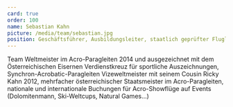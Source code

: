 ```yaml
---
card: true
order: 100
name: Sebastian Kahn
picture: /media/team/sebastian.jpg
position: Geschäftsführer, Ausbildungsleiter, staatlich geprüfter Fluglehrer, Tandempilot
---
```


Team Weltmeister im Acro-Paragleiten 2014 und ausgezeichnet mit dem Österreichischen Eisernen Verdienstkreuz für sportliche Auszeichnungen, Synchron-Acrobatic-Paragleiten Vizeweltmeister mit seinem Cousin Ricky Kahn 2012, mehrfacher österreichischer Staatsmeister im Acro-Paragleiten, nationale und internationale Buchungen für Acro-Showflüge auf Events (Dolomitenmann, Ski-Weltcups, Natural Games…)

